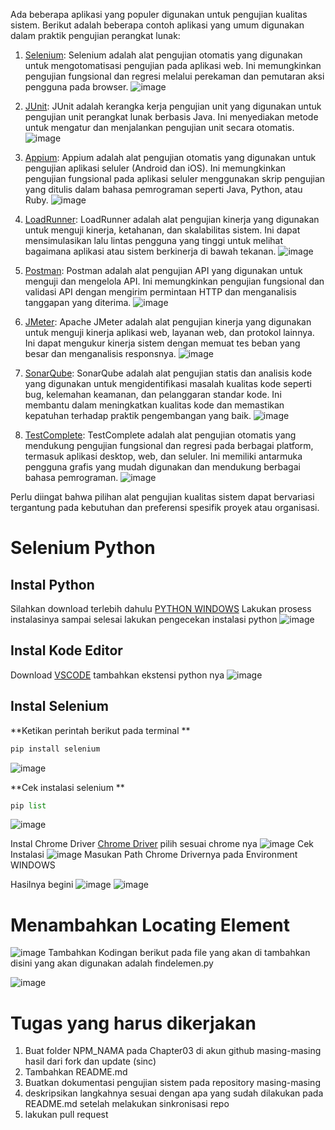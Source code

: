 Ada beberapa aplikasi yang populer digunakan untuk pengujian kualitas sistem. Berikut adalah beberapa contoh aplikasi yang umum digunakan dalam praktik pengujian perangkat lunak:
1. [Selenium](https://www.selenium.dev/): Selenium adalah alat pengujian otomatis yang digunakan untuk mengotomatisasi pengujian pada aplikasi web. Ini memungkinkan pengujian fungsional dan regresi melalui perekaman dan pemutaran aksi pengguna pada browser. 
![image](https://github.com/rplulbi/SQA/assets/15622730/5ef058dc-9dc2-41e9-a841-848803dc7ccb)

3. [JUnit](https://junit.org/junit5/): JUnit adalah kerangka kerja pengujian unit yang digunakan untuk pengujian unit perangkat lunak berbasis Java. Ini menyediakan metode untuk mengatur dan menjalankan pengujian unit secara otomatis.
![image](https://github.com/rplulbi/SQA/assets/15622730/9ee1f6e8-9d50-4243-9462-28d9155458a8)

5. [Appium](https://appium.io/docs/en/2.0/): Appium adalah alat pengujian otomatis yang digunakan untuk pengujian aplikasi seluler (Android dan iOS). Ini memungkinkan pengujian fungsional pada aplikasi seluler menggunakan skrip pengujian yang ditulis dalam bahasa pemrograman seperti Java, Python, atau Ruby.
![image](https://github.com/rplulbi/SQA/assets/15622730/2576eeee-febe-427b-a3f7-a397bdc08da8)

6. [LoadRunner](https://www.microfocus.com/en-us/products/loadrunner-professional/overview): LoadRunner adalah alat pengujian kinerja yang digunakan untuk menguji kinerja, ketahanan, dan skalabilitas sistem. Ini dapat mensimulasikan lalu lintas pengguna yang tinggi untuk melihat bagaimana aplikasi atau sistem berkinerja di bawah tekanan.
![image](https://github.com/rplulbi/SQA/assets/15622730/2a89a6e2-be0b-4c93-b051-3744c21deea6)

7. [Postman](https://www.postman.com/): Postman adalah alat pengujian API yang digunakan untuk menguji dan mengelola API. Ini memungkinkan pengujian fungsional dan validasi API dengan mengirim permintaan HTTP dan menganalisis tanggapan yang diterima.
![image](https://github.com/rplulbi/SQA/assets/15622730/9b4e7152-58c3-48a2-93f5-78455eaeb75d)

8. [JMeter](https://jmeter.apache.org/): Apache JMeter adalah alat pengujian kinerja yang digunakan untuk menguji kinerja aplikasi web, layanan web, dan protokol lainnya. Ini dapat mengukur kinerja sistem dengan memuat tes beban yang besar dan menganalisis responsnya.
![image](https://github.com/rplulbi/SQA/assets/15622730/130b2c58-48ac-4838-8be5-ebc724773a52)

9. [SonarQube](https://docs.sonarqube.org/latest/): SonarQube adalah alat pengujian statis dan analisis kode yang digunakan untuk mengidentifikasi masalah kualitas kode seperti bug, kelemahan keamanan, dan pelanggaran standar kode. Ini membantu dalam meningkatkan kualitas kode dan memastikan kepatuhan terhadap praktik pengembangan yang baik.
![image](https://github.com/rplulbi/SQA/assets/15622730/ec09e1ce-d0b9-4752-98f6-01f734b79e87)

10. [TestComplete](https://smartbear.com/product/testcomplete/): TestComplete adalah alat pengujian otomatis yang mendukung pengujian fungsional dan regresi pada berbagai platform, termasuk aplikasi desktop, web, dan seluler. Ini memiliki antarmuka pengguna grafis yang mudah digunakan dan mendukung berbagai bahasa pemrograman.
![image](https://github.com/rplulbi/SQA/assets/15622730/7a626bb3-fa89-427a-97ed-f6dda8fa0b1b)

Perlu diingat bahwa pilihan alat pengujian kualitas sistem dapat bervariasi tergantung pada kebutuhan dan preferensi spesifik proyek atau organisasi.

# Selenium Python
## Instal Python
Silahkan download terlebih dahulu [PYTHON WINDOWS](https://www.python.org/)
Lakukan prosess instalasinya sampai selesai
lakukan pengecekan instalasi python 
![image](https://github.com/rplulbi/SQA/assets/15622730/7ec2bf99-31d4-4170-bd06-7be2b0e01b91)

## Instal Kode Editor
Download [VSCODE](https://code.visualstudio.com/) 
tambahkan ekstensi python nya
![image](https://github.com/rplulbi/SQA/assets/15622730/8a8a1a3d-fab9-492c-8684-387e0286bb7a)

## Instal Selenium
**Ketikan perintah berikut pada terminal
**
``` py
pip install selenium
```
![image](https://github.com/rplulbi/SQA/assets/15622730/7eb29346-c5a1-4029-871a-6bb32e18f78c)

**Cek instalasi selenium
**
``` py
pip list
```
![image](https://github.com/rplulbi/SQA/assets/15622730/7d4e5bf2-782c-4447-b05d-06a9f3ed43d4)

Instal Chrome Driver
[Chrome Driver](https://chromedriver.chromium.org/downloads)
pilih sesuai chrome nya
![image](https://github.com/rplulbi/SQA/assets/15622730/6f9848f7-29c6-4143-8128-5eec859f80de)
Cek Instalasi
![image](https://github.com/rplulbi/SQA/assets/15622730/1f03af10-cd18-412e-bb3b-e96cabfa00ec)
Masukan Path Chrome Drivernya pada Environment WINDOWS

Hasilnya begini
![image](https://github.com/rplulbi/SQA/assets/15622730/d24fb396-324f-464e-b9ea-7fe4f36fc085)
![image](https://github.com/rplulbi/SQA/assets/15622730/e9f4e523-6a18-4f7a-a99e-30de7d8e6669)

# Menambahkan Locating Element
![image](https://github.com/rplulbi/SQA/assets/15622730/0b5e0d93-13f5-4938-b99c-d4a5ac6105f0)
Tambahkan Kodingan berikut pada file yang akan di tambahkan
disini yang akan digunakan adalah findelemen.py

![image](https://github.com/rplulbi/SQA/assets/15622730/6bf9cac0-d930-4944-b71e-fa8cf93f5773)

# Tugas yang harus dikerjakan
1. Buat folder NPM_NAMA pada Chapter03 di akun github masing-masing hasil dari fork dan update (sinc)
2. Tambahkan README.md
3. Buatkan dokumentasi pengujian sistem pada repository masing-masing
4. deskripsikan langkahnya sesuai dengan apa yang sudah dilakukan pada README.md setelah melakukan sinkronisasi repo
5. lakukan pull request 



